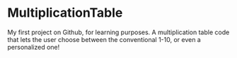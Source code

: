 # MultiplicationTable
My first project on Github, for learning purposes. A multiplication table code that lets the user choose between the conventional 1-10, or even a personalized one!
